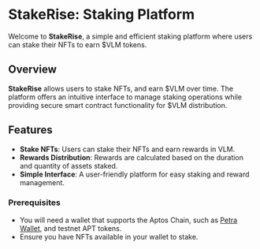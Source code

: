 # StakeRise: Staking Platform

Welcome to **StakeRise**, a simple and efficient staking platform where users can stake their NFTs to earn $VLM tokens.

## Overview

**StakeRise** allows users to stake NFTs, and earn $VLM over time. The platform offers an intuitive interface to manage staking operations while providing secure smart contract functionality for $VLM distribution.

## Features

- **Stake NFTs**: Users can stake their NFTs and earn rewards in VLM.
- **Rewards Distribution**: Rewards are calculated based on the duration and quantity of assets staked.
- **Simple Interface**: A user-friendly platform for easy staking and reward management.

### Prerequisites

- You will need a wallet that supports the Aptos Chain, such as [Petra Wallet](https://petra.app/), and testnet APT tokens.
- Ensure you have NFTs available in your wallet to stake.

